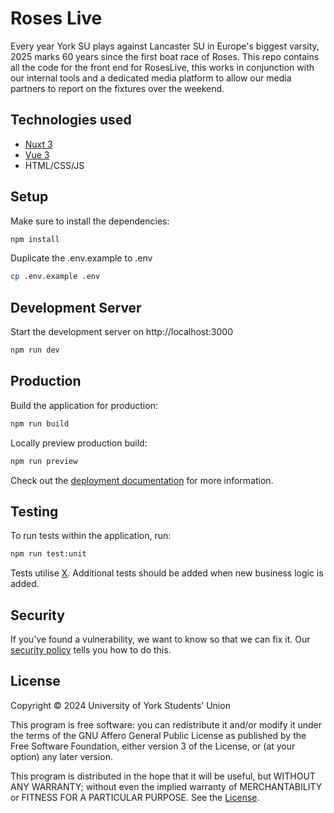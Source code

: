 # Roses Live
Every year York SU plays against Lancaster SU in Europe's biggest varsity, 2025 marks 60 years since the first boat race of Roses. This repo contains all the code for the front end for RosesLive, this works in conjunction with our internal tools and a dedicated media platform to allow our media partners to report on the fixtures over the weekend.

## Technologies used

- [Nuxt 3](https://nuxt.com/docs/getting-started/introduction)
- [Vue 3](https://vuejs.org/guide/introduction.html)
- HTML/CSS/JS

## Setup

Make sure to install the dependencies:

```bash
npm install
```

Duplicate the .env.example to .env

```bash
cp .env.example .env
```


## Development Server

Start the development server on http://localhost:3000

```bash
npm run dev
```

## Production

Build the application for production:

```bash
npm run build
```

Locally preview production build:

```bash
npm run preview
```

Check out the [deployment documentation](https://nuxt.com/docs/getting-started/deployment) for more information.

## Testing

To run tests within the application, run:

```bash
npm run test:unit
```

Tests utilise [X](placeholder). Additional tests should be added when new business logic is added.

## Security

If you've found a vulnerability, we want to know so that we can fix it. Our [security policy](?tab=security-ov-file) tells you how to do this.

## License

Copyright © 2024 University of York Students' Union

This program is free software: you can redistribute it and/or modify
it under the terms of the GNU Affero General Public License as published
by the Free Software Foundation, either version 3 of the License, or
(at your option) any later version.

This program is distributed in the hope that it will be useful,
but WITHOUT ANY WARRANTY; without even the implied warranty of
MERCHANTABILITY or FITNESS FOR A PARTICULAR PURPOSE. See the [License](LICENSE).